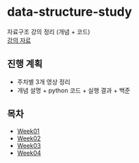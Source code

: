 # data-structure-study
자료구조 강의 정리 (개념 + 코드)  
[강의 자료](https://www.youtube.com/@ChanSuShin)

## 진행 계획
- 주차별 3개 영상 정리
- 개념 설명 + python 코드 + 실행 결과 + 백준

## 목차
- [Week01](./Week01)
- [Week02](./Week02)
- [Week03](./Week03)
- [Week04](./Week04)